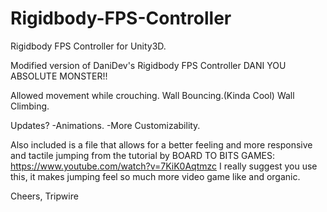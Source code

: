 # Rigidbody-FPS-Controller
Rigidbody FPS Controller for Unity3D. 

Modified version of DaniDev's Rigidbody FPS Controller
DANI YOU ABSOLUTE MONSTER!!

Allowed movement while crouching.
Wall Bouncing.(Kinda Cool)
Wall Climbing.

Updates?
-Animations.
-More Customizability.

Also included is a file that allows for a better feeling and more responsive and tactile jumping from the tutorial by BOARD TO BITS GAMES: https://www.youtube.com/watch?v=7KiK0Aqtmzc
I really suggest you use this, it makes jumping feel so much more video game like and organic.

Cheers,
Tripwire


